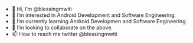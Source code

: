 - 👋 Hi, I’m @blessingmwiti
- 👀 I’m interested in Android Development and Software Engineering.
- 🌱 I’m currently learning Android Developmen and Software Engineering.
- 💞️ I’m looking to collaborate on the above.
- 📫 How to reach me twitter @blessingmwiti

<!---
blessingmwiti/blessingmwiti is a ✨ special ✨ repository because its `README.md` (this file) appears on your GitHub profile.
You can click the Preview link to take a look at your changes.
--->
